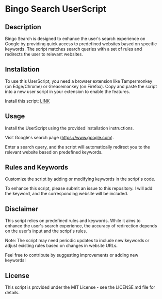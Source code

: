 # Bingo Search UserScript

## Description

Bingo Search is designed to enhance the user's search experience on Google by providing quick access to predefined websites based on specific keywords. The script matches search queries with a set of rules and redirects the user to relevant websites.

## Installation

To use this UserScript, you need a browser extension like Tampermonkey (on Edge/Chrome) or Greasemonkey (on Firefox). Copy and paste the script into a new user script in your extension to enable the features.

Install this script: [LINK](https://raw.githubusercontent.com/WellWells/BingleSearch/main/main.js)

## Usage

Install the UserScript using the provided installation instructions.

Visit Google's search page (https://www.google.com).

Enter a search query, and the script will automatically redirect you to the relevant website based on predefined keywords.

## Rules and Keywords

Customize the script by adding or modifying keywords in the script's code.

To enhance this script, please submit an issue to this repository. I will add the keyword, and the corresponding website will be included.

## Disclaimer

This script relies on predefined rules and keywords. While it aims to enhance the user's search experience, the accuracy of redirection depends on the user's input and the script's rules.

Note: The script may need periodic updates to include new keywords or adjust existing rules based on changes in website URLs.

Feel free to contribute by suggesting improvements or adding new keywords!

## License

This script is provided under the MIT License - see the LICENSE.md file for details.

